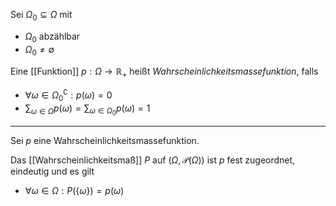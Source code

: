 Sei $\Omega_0 \subseteq \Omega$  mit
- $\Omega_0$ abzählbar
- $\Omega_0 \ne \emptyset$

Eine [[Funktion]] $p : \Omega \to \mathbb{R}_+$ heißt *Wahrscheinlichkeitsmassefunktion*, falls
- $\forall \omega \in \Omega_0^\complement : p(\omega) = 0$
- $\sum_{\omega \in \Omega} p(\omega) = \sum_{\omega \in \Omega_0} p(\omega) = 1$

---

Sei $p$ eine Wahrscheinlichkeitsmassefunktion.

Das [[Wahrscheinlichkeitsmaß]] $P$ auf $(\Omega, \mathcal{P}(\Omega))$ ist $p$ fest zugeordnet, eindeutig und es gilt
- $\forall \omega \in \Omega : P(\{ \omega \}) = p(\omega)$